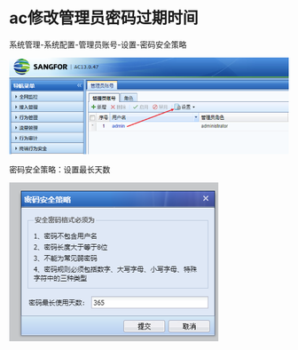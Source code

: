 # ac修改管理员密码过期时间



系统管理-系统配置-管理员账号-设置-密码安全策略

![image-20240424152620238](https://raw.githubusercontent.com/joshzhong66/Pibced/main/blog-images/2024/04/24/b2cc3b2f7a6663fce01d39982ed511fe-image-20240424152620238-54ee8b.png)

密码安全策略：设置最长天数

![image-20240424152748586](https://raw.githubusercontent.com/joshzhong66/Pibced/main/blog-images/2024/04/24/32b62ee4178994e3fb856aa1dc2b148a-image-20240424152748586-5fa802.png)